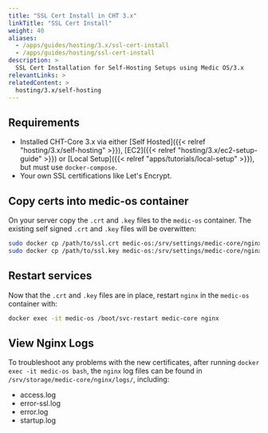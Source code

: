 ```yaml
---
title: "SSL Cert Install in CHT 3.x"
linkTitle: "SSL Cert Install"
weight: 40
aliases:
  - /apps/guides/hosting/3.x/ssl-cert-install
  - /apps/guides/hosting/ssl-cert-install
description: >
  SSL Cert Installation for Self-Hosting Setups using Medic OS/3.x
relevantLinks: > 
relatedContent: >
  hosting/3.x/self-hosting
---
```



## Requirements
- Installed CHT-Core 3.x via either [Self Hosted]({{< relref "hosting/3.x/self-hosting" >}}), [EC2]({{< relref "hosting/3.x/ec2-setup-guide" >}}) or [Local Setup]({{< relref "apps/tutorials/local-setup" >}}), but must use `docker-compose`.
- Your own SSL certifications like Let's Encrypt.

## Copy certs into medic-os container

On your server  copy the `.crt` and `.key` files to the `medic-os` container. The existing self signed `.crt` and `.key` files will be overwitten:

```bash
sudo docker cp /path/to/ssl.crt medic-os:/srv/settings/medic-core/nginx/private/default.crt
sudo docker cp /path/to/ssl.key medic-os:/srv/settings/medic-core/nginx/private/default.key
```

## Restart services

Now that the `.crt` and `.key` files are in place, restart `nginx` in the `medic-os` container with:

```bash
docker exec -it medic-os /boot/svc-restart medic-core nginx 
```

## View Nginx Logs

To troubleshoot any problems with the new certificates, after running `docker exec -it medic-os bash`, the `nginx` log files can be found in `/srv/storage/medic-core/nginx/logs/`, including:
* access.log 
* error-ssl.log 
* error.log 
* startup.log
